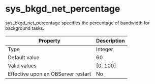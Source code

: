 sys_bkgd_net_percentage
============================================

sys_bkgd_net_percentage specifies the percentage of bandwidth for background tasks.


| **Property** | **Description** |
|------------------|------------|
| Type | Integer |
| Default value | 60 |
| Valid values | \[0, 100\] |
| Effective upon an OBServer restart | No |




